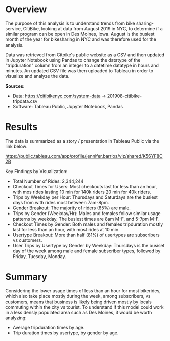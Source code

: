 # Overview

The purpose of this analysis is to understand trends from bike sharing-service, CitiBike, looking at data from August 2019 in NYC, to determine if a similar program can be open in Des Moines, Iowa. August is the busiest month of the year for bikesharing in NYC and was therefore used for the analysis.

Data was retrieved from Citbike's public website as a CSV and then updated in Jupyter Notebook using Pandas to change the datatype of the "tripduration" column from an integer to a datetime datatype in hours and minutes. An updated CSV file was then uploaded to Tableau in order to visualize and analyze the data. 

**Sources:** 
* Data: https://citibikenyc.com/system-data -> 201908-citibike-tripdata.csv
* Software: Tableau Public, Jupyter Notebook, Pandas

# Results

The data is summarized as a story / presentation in Tableau Public via the link below:

https://public.tableau.com/app/profile/jennifer.barrios/viz/shared/K56YF8C2B

Key Findings by Visualization: 
* Total Number of Rides: 2,344,244
* Checkout Times for Users: Most checkouts last for less than an hour, with mos rides lasting 10 min for 140k riders 20 min for 40k riders.
* Trips by Weekday per Hour: Thursdays and Saturdays are the busiest days from with rides most between 7am-8pm.
* Gender Breakout: The majority of riders (65%) are male.
* Trips by Gender (Weekday/Hr): Males and females follow similar usage patterns by weekday. The busiest times are 8am M-F, and 5-7pm M-F.
* Checkout Times by Gender: Both males and females tripduration mostly last for less than an hour, with most rides at 10 min.
* Usertype Breakout: More than half (81%) of usertypes are subscribers vs customers.
* User Trips by Usertype by Gender by Weekday: Thursdays is the busiset day of the week among male and female subscriber types, followed by Friday, Tuesday, Monday. 

# Summary

Considering the lower usage times of less than an hour for most bikerides, which also take place mostly during the week, among subscribers, vs customers, means that business is likely being driven mostly by locals commuting within the city vs tourist. To understand if this model could work in a less densly populated area such as Des Moines, it would be worth analyzing: 
* Average tripduration times by age.
* Trip duration times by usertype, by gender by age.
 
